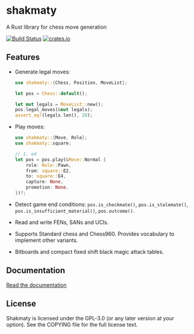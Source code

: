 shakmaty
========

A Rust library for chess move generation

[![Build Status](https://travis-ci.org/niklasf/shakmaty.svg?branch=master)](https://travis-ci.org/niklasf/shakmaty)
[![crates.io](https://img.shields.io/crates/v/shakmaty.svg)](https://crates.io/crates/shakmaty)

Features
--------

* Generate legal moves:

  ```rust
  use shakmaty::{Chess, Position, MoveList};

  let pos = Chess::default();

  let mut legals = MoveList::new();
  pos.legal_moves(&mut legals);
  assert_eq!(legals.len(), 20);
  ```

* Play moves:

  ```rust
  use shakmaty::{Move, Role};
  use shakmaty::square;

  // 1. e4
  let pos = pos.play(&Move::Normal {
      role: Role::Pawn,
      from: square::E2,
      to: square::E4,
      capture: None,
      promotion: None,
  })?;
  ```

* Detect game end conditions: `pos.is_checkmate()`, `pos.is_stalemate()`,
  `pos.is_insufficient_material()`, `pos.outcome()`.

* Read and write FENs, SANs and UCIs.

* Supports Standard chess and Chess960. Provides vocabulary to implement
  other variants.

* Bitboards and compact fixed shift black magic attack tables.

Documentation
-------------

[Read the documentation](https://docs.rs/shakmaty)

License
-------

Shakmaty is licensed under the GPL-3.0 (or any later version at your option).
See the COPYING file for the full license text.
